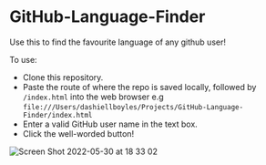 # GitHub-Language-Finder

Use this to find the favourite language of any github user!

To use:

- Clone this repository.
- Paste the route of where the repo is saved locally, followed by ```/index.html``` into the web browser e.g ```file:///Users/dashiellboyles/Projects/GitHub-Language-Finder/index.html```
- Enter a valid GitHub user name in the text box.
- Click the well-worded button!

![Screen Shot 2022-05-30 at 18 33 02](https://user-images.githubusercontent.com/93666673/171039014-c23d38dd-8605-4193-9407-2f4e17b567d5.png)
